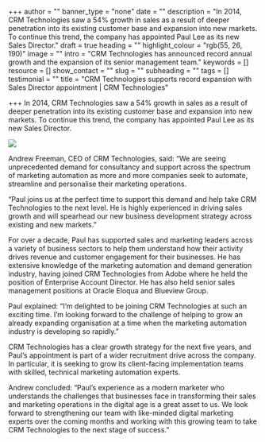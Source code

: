 +++
author = ""
banner_type = "none"
date = ""
description = "In 2014, CRM Technologies saw a 54% growth in sales as a result of deeper penetration into its existing customer base and expansion into new markets. To continue this trend, the company has appointed Paul Lee as its new Sales Director."
draft = true
heading = ""
highlight_colour = "rgb(55, 26, 190)"
image = ""
intro = "CRM Technologies has announced record annual growth and the expansion of its senior management team."
keywords = []
resource = []
show_contact = ""
slug = ""
subheading = ""
tags = []
testimonial = ""
title = "CRM Technologies supports record expansion with Sales Director appointment | CRM Technologies"

+++
In 2014, CRM Technologies saw a 54% growth in sales as a result of deeper penetration into its existing customer base and expansion into new markets. To continue this trend, the company has appointed Paul Lee as its new Sales Director.

![](/sites/default/files/Paul_Lee_1_s.jpg)

Andrew Freeman, CEO of CRM Technologies, said: “We are seeing unprecedented demand for consultancy and support across the spectrum of marketing automation as more and more companies seek to automate, streamline and personalise their marketing operations.

“Paul joins us at the perfect time to support this demand and help take CRM Technologies to the next level. He is highly experienced in driving sales growth and will spearhead our new business development strategy across existing and new markets.”

For over a decade, Paul has supported sales and marketing leaders across a variety of business sectors to help them understand how their activity drives revenue and customer engagement for their businesses. He has extensive knowledge of the marketing automation and demand generation industry, having joined CRM Technologies from Adobe where he held the position of Enterprise Account Director. He has also held senior sales management positions at Oracle Eloqua and Blueview Group.

Paul explained: “I’m delighted to be joining CRM Technologies at such an exciting time. I’m looking forward to the challenge of helping to grow an already expanding organisation at a time when the marketing automation industry is developing so rapidly.”

CRM Technologies has a clear growth strategy for the next five years, and Paul’s appointment is part of a wider recruitment drive across the company. In particular, it is seeking to grow its client-facing implementation teams with skilled, technical marketing automation experts.

Andrew concluded: “Paul’s experience as a modern marketer who understands the challenges that businesses face in transforming their sales and marketing operations in the digital age is a great asset to us. We look forward to strengthening our team with like-minded digital marketing experts over the coming months and working with this growing team to take CRM Technologies to the next stage of success.”